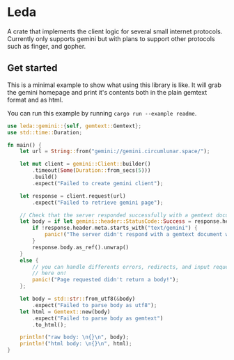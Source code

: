 # Leda

A crate that implements the client logic for several small internet protocols. Currently only
supports gemini but with plans to support other protocols such as finger, and gopher.

## Get started

This is a minimal example to show what using this library is like. It will grab the gemini homepage
and print it's contents both in the plain gemtext format and as html.

You can run this example by running `cargo run --example readme`.

```rs
use leda::gemini::{self, gemtext::Gemtext};
use std::time::Duration;

fn main() {
    let url = String::from("gemini://gemini.circumlunar.space/");

    let mut client = gemini::Client::builder()
        .timeout(Some(Duration::from_secs(5)))
        .build()
        .expect("Failed to create gemini client");

    let response = client.request(url)
        .expect("Failed to retrieve gemini page");

    // Check that the server responded successfully with a gemtext document
    let body = if let gemini::header::StatusCode::Success = response.header.status {
        if !response.header.meta.starts_with("text/gemini") {
            panic!("The server didn't respond with a gemtext document when we expected it to");
        }
        response.body.as_ref().unwrap()
    }
    else {
        // you can handle differents errors, redirects, and input requests as you see fit from
        // here on!
        panic!("Page requested didn't return a body!");
    };

    let body = std::str::from_utf8(&body)
        .expect("Failed to parse body as utf8");
    let html = Gemtext::new(body)
        .expect("Failed to parse body as gemtext")
        .to_html();

    println!("raw body: \n{}\n", body);
    println!("html body: \n{}\n", html);
}
```